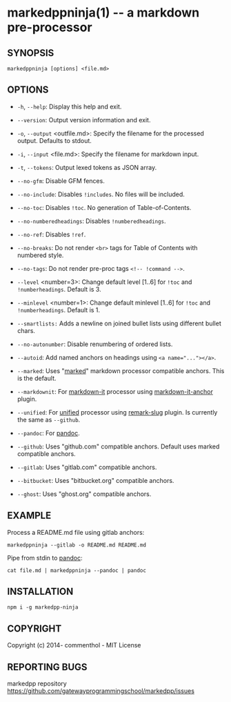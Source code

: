 # markedppninja(1) -- a markdown pre-processor

## SYNOPSIS

    markedppninja [options] <file.md>

## OPTIONS

* `-h`, `--help`:
  Display this help and exit.

* `--version`:
  Output version information and exit.

* `-o`, `--output` <outfile.md>:
  Specify the filename for the processed output. Defaults to stdout.

* `-i`, `--input` <file.md>:
  Specify the filename for markdown input.

* `-t`, `--tokens`:
  Output lexed tokens as JSON array.

* `--no-gfm`:
  Disable GFM fences.

* `--no-include`:
  Disables `!includes`. No files will be included.

* `--no-toc`:
  Disables `!toc`. No generation of Table-of-Contents.

* `--no-numberedheadings`:
  Disables `!numberedheadings`.

* `--no-ref`:
  Disables `!ref`.

* `--no-breaks`:
  Do not render `<br>` tags for Table of Contents with numbered style.

* `--no-tags`:
  Do not render pre-proc tags `<!-- !command -->`.

* `--level` <number=3>:
  Change default level [1..6] for `!toc` and `!numberheadings`.
  Default is 3.

* `--minlevel` <number=1>:
  Change default minlevel [1..6] for `!toc` and `!numberheadings`.
  Default is 1.

* `--smartlists:`
    Adds a newline on joined bullet lists using different bullet chars.

* `--no-autonumber`:
  Disable renumbering of ordered lists.

* `--autoid`:
  Add named anchors on headings using `<a name="..."></a>`.

* `--marked`:
  Uses "[marked][]" markdown processor compatible anchors. This is the default.

* `--markdownit`:
  For [markdown-it][] processor using [markdown-it-anchor][] plugin.

* `--unified`:
  For [unified][] processor using [remark-slug][] plugin.
  Is currently the same as `--github`.

* `--pandoc`:
  For [pandoc][].

* `--github`:
  Uses "github.com" compatible anchors.
  Default uses marked compatible anchors.

* `--gitlab`:
  Uses "gitlab.com" compatible anchors.

* `--bitbucket`:
  Uses "bitbucket.org" compatible anchors.

* `--ghost`:
  Uses "ghost.org" compatible anchors.

## EXAMPLE

Process a README.md file using gitlab anchors:

    markedppninja --gitlab -o README.md README.md

Pipe from stdin to [pandoc][]:

    cat file.md | markedppninja --pandoc | pandoc

## INSTALLATION

    npm i -g markedpp-ninja

## COPYRIGHT

Copyright (c) 2014- commenthol - MIT License

## REPORTING BUGS

markedpp repository <https://github.com/gatewayprogrammingschool/markedpp/issues>

[marked]: https://npmjs.com/package/marked
[markdown-it]: https://npmjs.com/package/markdown-it
[markdown-it-anchor]: https://npmjs.com/package/markdown-it-anchor
[pandoc]: https://pandoc.org
[unified]: https://npmjs.com/package/unified
[remark-slug]: https://npmjs.com/package/remark-slug

